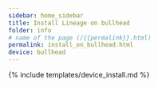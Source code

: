 ```yaml
---
sidebar: home_sidebar
title: Install Lineage on bullhead
folder: info
# name of the page (/{{permalink}}.html)
permalink: install_on_bullhead.html
device: bullhead
---
```

{% include templates/device_install.md %}
